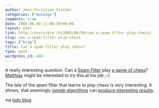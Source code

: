 ```yaml
---
author: Jens-Christian Fischer
categories: ["musings"]
comments: true
date: 2005-08-09 11:06:38+00:00
layout: post
link: http://invisible.ch/2005/08/09/can-a-spam-filter-play-chess/
slug: can-a-spam-filter-play-chess
tags: ["blog"]
title: Can a spam filter play chess?
type: post
wordpress_id: 444
---
```


A really interesting question. Can a [Spam Filter][1] play [a game of chess][2]? [Matthias][3] might be interested to try this at his job ;-)

The tale of the spam filter that learns to play chess is very interesting. It shows, that seemingly [simple algorithms][4] can [produce interesting results][5].

via [indy blog][6]

[1]: http://dbacl.sourceforge.net
[2]: http://dbacl.sourceforge.net/spam_chess.html
[3]: http://matthias.leisi.net/
[4]: /archives/000361.html
[5]: /archives/000362.html
[6]: http://blog.pxq.ch/item/447/
